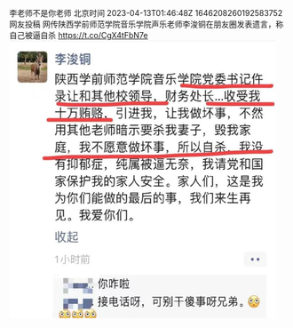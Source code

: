 李老师不是你老师 北京时间 2023-04-13T01:46:48Z 1646208260192583752<br>网友投稿
网传陕西学前师范学院音乐学院声乐老师李浚铜在朋友圈发表遗言，称自己被逼自杀 https://t.co/CgX4tFbN7e<br><img src='/temp/image/2023/v-Month-4/1646208260192583752_0.jpg' width='480' height='500'><br><br>